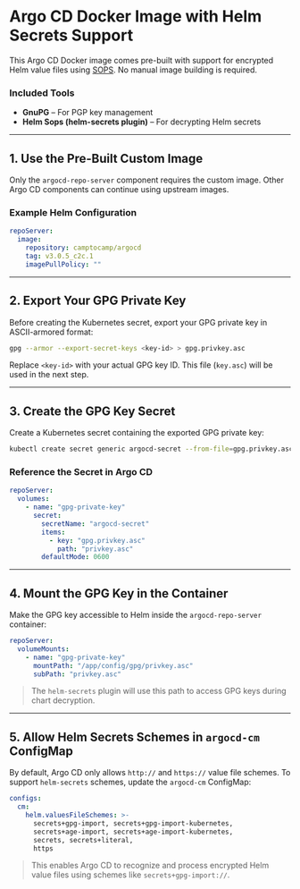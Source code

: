 # Argo CD Docker Image with Helm Secrets Support

This Argo CD Docker image comes pre-built with support for encrypted Helm value files using [SOPS](https://github.com/mozilla/sops). No manual image building is required.

### Included Tools

* **GnuPG** – For PGP key management
* **Helm Sops (helm-secrets plugin)** – For decrypting Helm secrets

---

## 1. Use the Pre-Built Custom Image

Only the `argocd-repo-server` component requires the custom image. Other Argo CD components can continue using upstream images.

### Example Helm Configuration

```yaml
repoServer:
  image:
    repository: camptocamp/argocd
    tag: v3.0.5_c2c.1
    imagePullPolicy: ""
```

---

## 2. Export Your GPG Private Key

Before creating the Kubernetes secret, export your GPG private key in ASCII-armored format:

```bash
gpg --armor --export-secret-keys <key-id> > gpg.privkey.asc
```

Replace `<key-id>` with your actual GPG key ID. This file (`key.asc`) will be used in the next step.

---
## 3. Create the GPG Key Secret
Create a Kubernetes secret containing the exported GPG private key:

```bash
kubectl create secret generic argocd-secret --from-file=gpg.privkey.asc -n argocd
```

### Reference the Secret in Argo CD

```yaml
repoServer:
  volumes:
    - name: "gpg-private-key"
      secret:
        secretName: "argocd-secret"
        items:
          - key: "gpg.privkey.asc"
            path: "privkey.asc"
        defaultMode: 0600
```

---

## 4. Mount the GPG Key in the Container

Make the GPG key accessible to Helm inside the `argocd-repo-server` container:

```yaml
repoServer:
  volumeMounts:
    - name: "gpg-private-key"
      mountPath: "/app/config/gpg/privkey.asc"
      subPath: "privkey.asc"
```

> The `helm-secrets` plugin will use this path to access GPG keys during chart decryption.

---

## 5. Allow Helm Secrets Schemes in `argocd-cm` ConfigMap

By default, Argo CD only allows `http://` and `https://` value file schemes. To support `helm-secrets` schemes, update the `argocd-cm` ConfigMap:

```yaml
configs:
  cm:
    helm.valuesFileSchemes: >-
      secrets+gpg-import, secrets+gpg-import-kubernetes,
      secrets+age-import, secrets+age-import-kubernetes,
      secrets, secrets+literal,
      https
```

> This enables Argo CD to recognize and process encrypted Helm value files using schemes like `secrets+gpg-import://`.

